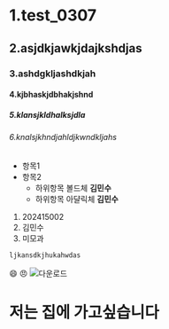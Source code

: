 # 1.test_0307
## 2.asjdkjawkjdajkshdjas
### 3.ashdgkljashdkjah
#### 4.kjbhaskjdbhakjshnd
##### 5.klansjkldhalksjdla
###### 6.knalsjkhndjahldjkwndkljahs
- 항목1
- 항목2
  - 하위항목 볼드체 **김민수**
  - 하위항목 아댤릭체 **김민수**
1. 202415002
2. 김민수
3. 미모과
```bash
ljkansdkjhukahwdas
```
😄
😠
![다운로드](https://github.com/minsoo3102/test_0307/assets/159438834/bd359b82-5420-4de4-a202-1b0e6b5fecc8)
# 저는 집에 가고싶습니다
